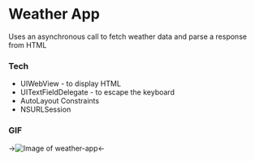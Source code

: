 # Weather App
Uses an asynchronous call to fetch weather data and parse a response from HTML
### Tech
* UIWebView - to display HTML
* UITextFieldDelegate - to escape the keyboard
* AutoLayout Constraints
* NSURLSession
### GIF
->![Image of weather-app](http://i.imgur.com/ctqFNWk.gif)<-
